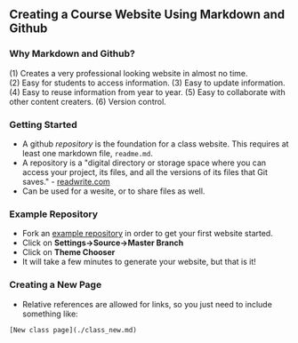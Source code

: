 ## Creating a Course Website Using Markdown and Github


### Why Markdown and Github?

(1) Creates a very professional looking website in almost no time.  
(2) Easy for students to access information.
(3) Easy to update information.
(4) Easy to reuse information from year to year.
(5) Easy to collaborate with other content creaters.
(6) Version control.


### Getting Started
- A github *repository* is the foundation for a class website. This requires at least one markdown file, `readme.md`.  
- A repository is a "digital directory or storage space where you can access your project, its files, and all the versions of its files that Git saves." - [readwrite.com](http://readwrite.com/2013/09/30/understanding-github-a-journey-for-beginners-part-1/)
- Can be used for a wesite, or to share files as well. 


### Example Repository  
- Fork an [example repository](https://github.com/RPI-Analytics/class-webpage-example) in order to get your first website started.  
- Click on **Settings->Source->Master Branch**
- Click on **Theme Chooser**
- It will take a few minutes to generate your website, but that is it!


### Creating a New Page
- Relative references are allowed for links, so you just need to include something like:

```
[New class page](./class_new.md)
```
